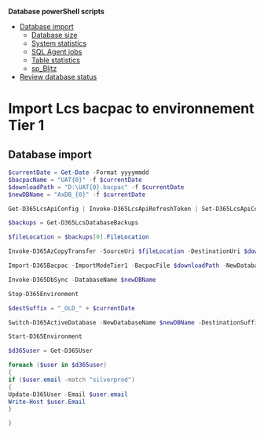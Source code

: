 **Database powerShell scripts**

- [Database import](#import-lcs-bacpac-to-environnement-tier-1)
  - [Database size](#database-size)
  - [System statistics](#system-statistics)
  - [SQL Agent jobs](#sql-agent-jobs)
  - [Table statistics](#table-statistics)
  - [sp_Blitz](#sp_blitz)
- [Review database status](#review-database-status)


# Import Lcs bacpac to environnement Tier 1

## Database import

```powershell
$currentDate = Get-Date -Format yyyymmdd
$bacpacName = "UAT{0}" -f $currentDate
$downloadPath = "D:\UAT{0}.bacpac" -f $currentDate
$newDBName = "AxDB_{0}" -f $currentDate

Get-D365LcsApiConfig | Invoke-D365LcsApiRefreshToken | Set-D365LcsApiConfig

$backups = Get-D365LcsDatabaseBackups

$fileLocation = $backups[0].FileLocation

Invoke-D365AzCopyTransfer -SourceUri $fileLocation -DestinationUri $downloadPath

Import-D365Bacpac -ImportModeTier1 -BacpacFile $downloadPath -NewDatabaseName $newDBName

Invoke-D365DbSync -DatabaseName $newDBName

Stop-D365Environment

$destSuffix = "_OLD_" + $currentDate

Switch-D365ActiveDatabase -NewDatabaseName $newDBName -DestinationSuffix $destSuffix

Start-D365Environment

$d365user = Get-D365User

foreach ($user in $d365user)
{
if ($user.email -match "silverprod")
{
Update-D365User -Email $user.email
Write-Host $user.Email
}

}
```